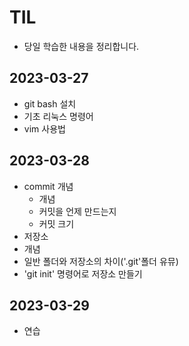 # TIL
- 당일 학습한 내용을 정리합니다.

## 2023-03-27
- git bash 설치
- 기초 리눅스 명령어
- vim 사용법

## 2023-03-28
- commit 개념
    - 개념
    - 커밋을 언제 만드는지
    - 커밋 크기
- 저장소
 - 개념
 - 일반 폴더와 저장소의 차이('.git'폴더 유뮤)
 - 'git init' 명령어로 저장소 만들기


## 2023-03-29
- 연습